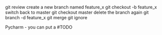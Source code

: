 git review 
create a new branch named feature_x
git checkout -b feature_x
switch back to master
git checkout master
delete the branch again
git branch -d feature_x
git merge 
git ignore

Pycharm - you can put a #TODO 

